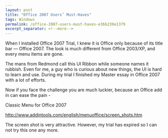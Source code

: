 ```yaml
---
layout: post
title: "Office 2007 Users’ Must-Haves"
tags: Windows
permalink: /office-2007-users-must-haves-e36b230e1379
excerpt_separator: <!--more-->
---
```


When I installed Office 2007 Trial, I knew it is Office only because of its title bar — Office 2007. The look is much different from Office 2003/XP, and every menu items are gone.

The mans from Redmond call this UI Ribbon while someone names it rubbish. Even for me, a guy who is curious about new things, the UI is hard to learn and use. During my trial I finished my Master essay in Office 2007 with a lot of efforts.

Now if you face the challenge you are much luckier, because an Office add in can ease the pain -

Classic Menu for Office 2007

http://www.addintools.com/english/menuoffice/screen_shots.htm

The screen shot is very attractive. However, my trial has expired so I can not try this one any more.
<!--more-->